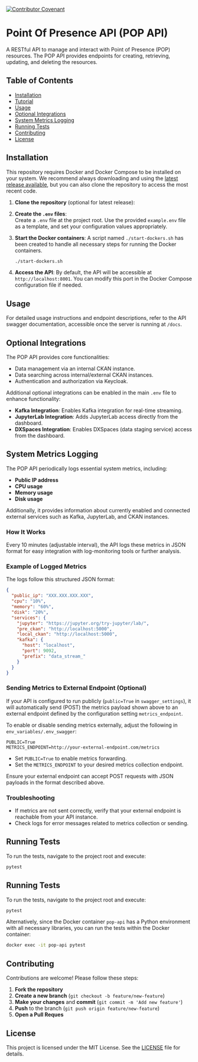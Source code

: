 [![Contributor Covenant](https://img.shields.io/badge/code%20of%20conduct-Contributor%20Covenant-brightgreen.svg)](CODE_OF_CONDUCT.md)

# Point Of Presence API (POP API)

A RESTful API to manage and interact with Point of Presence (POP) resources. The POP API provides endpoints for creating, retrieving, updating, and deleting the resources.

## Table of Contents

- [Installation](#installation)
- [Tutorial](#tutorial)
- [Usage](#usage)
- [Optional Integrations](#optional-integrations)
- [System Metrics Logging](#system-metrics-logging)
- [Running Tests](#running-tests)
- [Contributing](#contributing)
- [License](#license)

## Installation

This repository requires Docker and Docker Compose to be installed on your system. We recommend always downloading and using the [latest release available](https://github.com/sci-ndp/pop/releases), but you can also clone the repository to access the most recent code.

1. **Clone the repository** (optional for latest release):

2. **Create the `.env` files**:  
   Create a `.env` file at the project root. Use the provided `example.env` file as a template, and set your configuration values appropriately.

3. **Start the Docker containers**:
   A script named `./start-dockers.sh` has been created to handle all necessary steps for running the Docker containers.

   ```bash
   ./start-dockers.sh
   ```

4. **Access the API**:
   By default, the API will be accessible at `http://localhost:8001`. You can modify this port in the Docker Compose configuration file if needed.

## Usage

For detailed usage instructions and endpoint descriptions, refer to the API swagger documentation, accessible once the server is running at `/docs`.

## Optional Integrations

The POP API provides core functionalities:

- Data management via an internal CKAN instance.
- Data searching across internal/external CKAN instances.
- Authentication and authorization via Keycloak.

Additional optional integrations can be enabled in the main `.env` file to enhance functionality:

- **Kafka Integration**: Enables Kafka integration for real-time streaming.
- **JupyterLab Integration**: Adds JupyterLab access directly from the dashboard.
- **DXSpaces Integration**: Enables DXSpaces (data staging service) access from the dashboard.

## System Metrics Logging

The POP API periodically logs essential system metrics, including:

- **Public IP address**
- **CPU usage**
- **Memory usage**
- **Disk usage**

Additionally, it provides information about currently enabled and connected external services such as Kafka, JupyterLab, and CKAN instances.

### How It Works

Every 10 minutes (adjustable interval), the API logs these metrics in JSON format for easy integration with log-monitoring tools or further analysis.

### Example of Logged Metrics

The logs follow this structured JSON format:

```json
{
  "public_ip": "XXX.XXX.XXX.XXX",
  "cpu": "10%",
  "memory": "60%",
  "disk": "20%",
  "services": {
    "jupyter": "https://jupyter.org/try-jupyter/lab/",
    "pre_ckan": "http://localhost:5000",
    "local_ckan": "http://localhost:5000",
    "kafka": {
      "host": "localhost",
      "port": 9092,
      "prefix": "data_stream_"
    }
  }
}
```

### Sending Metrics to External Endpoint (Optional)

If your API is configured to run publicly (`public=True` in `swagger_settings`), it will automatically send (POST) the metrics payload shown above to an external endpoint defined by the configuration setting `metrics_endpoint`.

To enable or disable sending metrics externally, adjust the following in `env_variables/.env_swagger`:

```env
PUBLIC=True
METRICS_ENDPOINT=http://your-external-endpoint.com/metrics
```

- Set `PUBLIC=True` to enable metrics forwarding.
- Set the `METRICS_ENDPOINT` to your desired metrics collection endpoint.

Ensure your external endpoint can accept POST requests with JSON payloads in the format described above.

### Troubleshooting

- If metrics are not sent correctly, verify that your external endpoint is reachable from your API instance.
- Check logs for error messages related to metrics collection or sending.

## Running Tests

To run the tests, navigate to the project root and execute:

```bash
pytest
```

## Running Tests

To run the tests, navigate to the project root and execute:

```bash
pytest
```

Alternatively, since the Docker container `pop-api` has a Python environment with all necessary libraries, you can run the tests within the Docker container:

```bash
docker exec -it pop-api pytest
```

## Contributing

Contributions are welcome! Please follow these steps:

1. **Fork the repository**
2. **Create a new branch** (`git checkout -b feature/new-feature`)
3. **Make your changes** and **commit** (`git commit -m 'Add new feature'`)
4. **Push** to the branch (`git push origin feature/new-feature`)
5. **Open a Pull Reques**

## License

This project is licensed under the MIT License. See the [LICENSE](https://github.com/sci-ndp/pop-py/blob/main/LICENSE) file for details.

